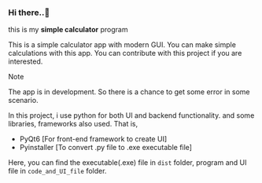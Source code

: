### Hi there..👋
this is my <b>simple calculator</b> program
  
  This is a simple calculator app with modern GUI. You can make simple calculations with this app. You can contribute with this project if you are interested. 
> [!NOTE]
> The app is in development. So there is a chance to get some error in some scenario. 

  In this project, i use python for both UI and backend functionality. 
  and some libraries, frameworks also used. That is,
  
  -  PyQt6 [For front-end framework to create UI]
  -  Pyinstaller [To convert .py file to .exe executable file]


 Here, you can find the executable(.exe) file in `dist` folder, program and UI file in `code_and_UI_file` folder.
